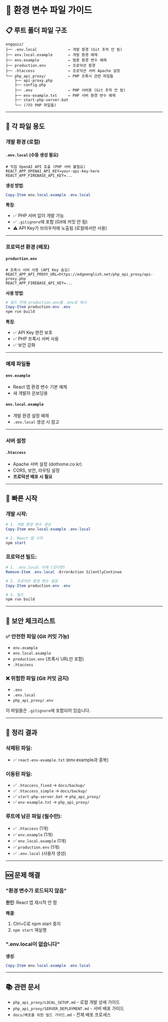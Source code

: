 # 📁 환경 변수 파일 가이드

## 📋 루트 폴더 파일 구조

```
engquiz/
├── .env.local              ← 개발 환경 (Git 추적 안 됨)
├── env.local.example       ← 개발 환경 예제
├── env.example             ← 범용 환경 변수 예제
├── production.env          ← 프로덕션 환경
├── .htaccess               ← 프로덕션 서버 Apache 설정
└── php_api_proxy/          ← PHP 프록시 관련 파일들
    ├── api-proxy.php
    ├── config.php
    ├── .env                ← PHP 서버용 (Git 추적 안 됨)
    ├── env-example.txt     ← PHP 서버 환경 변수 예제
    ├── start-php-server.bat
    └── (기타 PHP 파일들)
```

---

## 🎯 **각 파일 용도**

### **개발 환경 (로컬)**

#### `.env.local` (수동 생성 필요)
```env
# 직접 OpenAI API 호출 (PHP 서버 불필요)
REACT_APP_OPENAI_API_KEY=your-api-key-here
REACT_APP_FIREBASE_API_KEY=...
```

**생성 방법**:
```powershell
Copy-Item env.local.example .env.local
```

**특징**:
- ✅ PHP 서버 없이 개발 가능
- ✅ `.gitignore`에 포함 (Git에 커밋 안 됨)
- ⚠️ API Key가 브라우저에 노출됨 (로컬에서만 사용)

---

### **프로덕션 환경 (배포)**

#### `production.env`
```env
# 프록시 서버 사용 (API Key 숨김)
REACT_APP_API_PROXY_URL=https://edgeenglish.net/php_api_proxy/api-proxy.php
REACT_APP_FIREBASE_API_KEY=...
```

**사용 방법**:
```powershell
# 빌드 전에 production.env를 .env로 복사
Copy-Item production.env .env
npm run build
```

**특징**:
- ✅ API Key 완전 보호
- ✅ PHP 프록시 서버 사용
- ✅ 보안 강화

---

### **예제 파일들**

#### `env.example`
- React 앱 환경 변수 기본 예제
- 새 개발자 온보딩용

#### `env.local.example`
- 개발 환경 설정 예제
- `.env.local` 생성 시 참고

---

### **서버 설정**

#### `.htaccess`
- Apache 서버 설정 (dothome.co.kr)
- CORS, 보안, 라우팅 설정
- **프로덕션 배포 시 필요**

---

## 🚀 **빠른 시작**

### **개발 시작**:
```powershell
# 1. 개발 환경 변수 생성
Copy-Item env.local.example .env.local

# 2. React 앱 시작
npm start
```

### **프로덕션 빌드**:
```powershell
# 1. .env.local 삭제 (있다면)
Remove-Item .env.local -ErrorAction SilentlyContinue

# 2. 프로덕션 환경 변수 설정
Copy-Item production.env .env

# 3. 빌드
npm run build
```

---

## 🔐 **보안 체크리스트**

### ✅ **안전한 파일** (Git 커밋 가능)
- `env.example`
- `env.local.example`
- `production.env` (프록시 URL만 포함)
- `.htaccess`

### ❌ **위험한 파일** (Git 커밋 금지)
- `.env`
- `.env.local`
- `php_api_proxy/.env`

이 파일들은 `.gitignore`에 포함되어 있습니다.

---

## 📝 **정리 결과**

### **삭제된 파일**:
- ✅ `react-env-example.txt` (env.example과 중복)

### **이동된 파일**:
- ✅ `.htaccess_fixed` → `docs/backup/`
- ✅ `.htaccess_simple` → `docs/backup/`
- ✅ `start-php-server.bat` → `php_api_proxy/`
- ✅ `env-example.txt` → `php_api_proxy/`

### **루트에 남은 파일** (필수만):
- ✅ `.htaccess` (1개)
- ✅ `env.example` (1개)
- ✅ `env.local.example` (1개)
- ✅ `production.env` (1개)
- ✅ `.env.local` (사용자 생성)

---

## 🆘 **문제 해결**

### "환경 변수가 로드되지 않음"

**원인**: React 앱 재시작 안 함

**해결**:
1. Ctrl+C로 npm start 중지
2. `npm start` 재실행

### ".env.local이 없습니다"

**생성**:
```powershell
Copy-Item env.local.example .env.local
```

---

## 📚 **관련 문서**

- `php_api_proxy/LOCAL_SETUP.md` - 로컬 개발 상세 가이드
- `php_api_proxy/SERVER_DEPLOYMENT.md` - 서버 배포 가이드
- `docs/배포를 위한 빌드 가이드.md` - 전체 배포 프로세스

